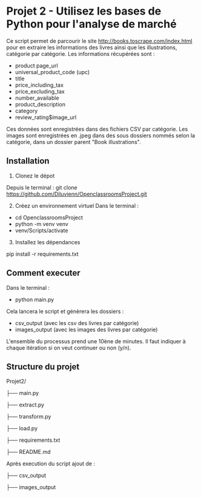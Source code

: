 # Projet 2 - Utilisez les bases de Python pour l'analyse de marché

Ce script permet de parcourir le site http://books.toscrape.com/index.html pour en extraire les informations 
des livres ainsi que les illustrations, catégorie par catégorie.
Les informations récupérées sont :
 - product page_url
 - universal_product_code (upc)
 - title
 - price_including_tax
 - price_excluding_tax
 - number_available
 - product_description
 - category
 - review_rating$image_url

Ces données sont enregistrées dans des fichiers CSV par catégorie.
Les images sont enregistrées en .jpeg dans des sous dossiers nommés selon la catégorie, dans un dossier parent 
"Book illustrations".

## Installation
1. Clonez le dépot

Depuis le terminal :
git clone https://github.com/Diluvienn/OpenclassroomsProject.git

2. Créez un environnement virtuel
Dans le terminal :
- cd OpenclassroomsProject
- python -m venv venv
- venv/Scripts/activate

3. Installez les dépendances 

pip install -r requirements.txt

## Comment executer
Dans le terminal :
- python main.py

Cela lancera le script et génèrera les dossiers :
- csv_output (avec les csv des livres par catégorie)
- images_output (avec les images des livres par catégorie)

L'ensemble du processus prend une 10ène de minutes. 
Il faut indiquer à chaque itération si on veut continuer ou non (y/n).


## Structure du projet

Projet2/

├── main.py

├── extract.py

├── transform.py

├── load.py

├── requirements.txt

├── README.md

Après execution du script ajout de :

├── csv_output

├── images_output


